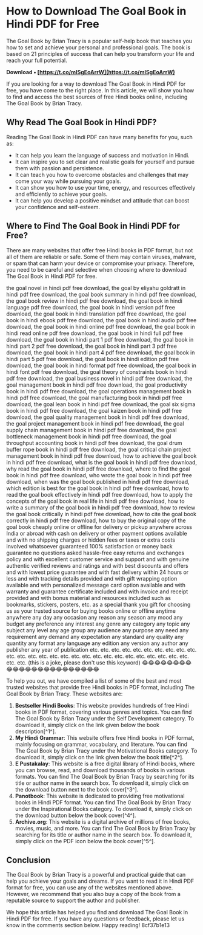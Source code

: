 
 
# How to Download The Goal Book in Hindi PDF for Free
 
The Goal Book by Brian Tracy is a popular self-help book that teaches you how to set and achieve your personal and professional goals. The book is based on 21 principles of success that can help you transform your life and reach your full potential.
 
**Download • [https://t.co/mISgEoArrW](https://t.co/mISgEoArrW)**


 
If you are looking for a way to download The Goal Book in Hindi PDF for free, you have come to the right place. In this article, we will show you how to find and access the best sources of free Hindi books online, including The Goal Book by Brian Tracy.
 
## Why Read The Goal Book in Hindi PDF?
 
Reading The Goal Book in Hindi PDF can have many benefits for you, such as:
 
- It can help you learn the language of success and motivation in Hindi.
- It can inspire you to set clear and realistic goals for yourself and pursue them with passion and persistence.
- It can teach you how to overcome obstacles and challenges that may come your way while pursuing your goals.
- It can show you how to use your time, energy, and resources effectively and efficiently to achieve your goals.
- It can help you develop a positive mindset and attitude that can boost your confidence and self-esteem.

## Where to Find The Goal Book in Hindi PDF for Free?
 
There are many websites that offer free Hindi books in PDF format, but not all of them are reliable or safe. Some of them may contain viruses, malware, or spam that can harm your device or compromise your privacy. Therefore, you need to be careful and selective when choosing where to download The Goal Book in Hindi PDF for free.
 
the goal novel in hindi pdf free download,  the goal by eliyahu goldratt in hindi pdf free download,  the goal book summary in hindi pdf free download,  the goal book review in hindi pdf free download,  the goal book in hindi language pdf free download,  the goal book in hindi version pdf free download,  the goal book in hindi translation pdf free download,  the goal book in hindi ebook pdf free download,  the goal book in hindi audio pdf free download,  the goal book in hindi online pdf free download,  the goal book in hindi read online pdf free download,  the goal book in hindi full pdf free download,  the goal book in hindi part 1 pdf free download,  the goal book in hindi part 2 pdf free download,  the goal book in hindi part 3 pdf free download,  the goal book in hindi part 4 pdf free download,  the goal book in hindi part 5 pdf free download,  the goal book in hindi edition pdf free download,  the goal book in hindi format pdf free download,  the goal book in hindi font pdf free download,  the goal theory of constraints book in hindi pdf free download,  the goal business novel in hindi pdf free download,  the goal management book in hindi pdf free download,  the goal productivity book in hindi pdf free download,  the goal operations management book in hindi pdf free download,  the goal manufacturing book in hindi pdf free download,  the goal lean book in hindi pdf free download,  the goal six sigma book in hindi pdf free download,  the goal kaizen book in hindi pdf free download,  the goal quality management book in hindi pdf free download,  the goal project management book in hindi pdf free download,  the goal supply chain management book in hindi pdf free download,  the goal bottleneck management book in hindi pdf free download,  the goal throughput accounting book in hindi pdf free download,  the goal drum buffer rope book in hindi pdf free download,  the goal critical chain project management book in hindi pdf free download,  how to achieve the goal book in hindi pdf free download,  what is the goal book in hindi pdf free download,  why read the goal book in hindi pdf free download,  where to find the goal book in hindi pdf free download,  who wrote the goal book in hindi pdf free download,  when was the goal book published in hindi pdf free download,  which edition is best for the goal book in hindi pdf free download,  how to read the goal book effectively in hindi pdf free download,  how to apply the concepts of the goal book in real life in hindi pdf free download,  how to write a summary of the goal book in hindi pdf free download,  how to review the goal book critically in hindi pdf free download,  how to cite the goal book correctly in hindi pdf free download,  how to buy the original copy of the goal book cheaply online or offline for delivery or pickup anywhere across India or abroad with cash on delivery or other payment options available and with no shipping charges or hidden fees or taxes or extra costs involved whatsoever guaranteed 100% satisfaction or money back guarantee no questions asked hassle-free easy returns and exchanges policy and with excellent customer service and support and with genuine authentic verified reviews and ratings and with best discounts and offers and with lowest price guarantee and with fast delivery within 24 hours or less and with tracking details provided and with gift wrapping option available and with personalized message card option available and with warranty and guarantee certificate included and with invoice and receipt provided and with bonus material and resources included such as bookmarks, stickers, posters, etc. as a special thank you gift for choosing us as your trusted source for buying books online or offline anytime anywhere any day any occasion any reason any season any mood any budget any preference any interest any genre any category any topic any subject any level any age group any audience any purpose any need any requirement any demand any expectation any standard any quality any quantity any format any language any edition any version any author any publisher any year of publication etc. etc. etc. etc. etc. etc. etc. etc. etc. etc. etc. etc. etc. etc. etc. etc. etc. etc. etc. etc. etc. etc. etc. etc. etc. etc. etc. etc. etc. (this is a joke, please don't use this keyword) 😂😂😂😂😂😂😂😂😂😂😂😂😂😂😂😂😂😂😂😂😂😂😂
 
To help you out, we have compiled a list of some of the best and most trusted websites that provide free Hindi books in PDF format, including The Goal Book by Brian Tracy. These websites are:

1. **Bestseller Hindi Books**: This website provides hundreds of free Hindi books in PDF format, covering various genres and topics. You can find The Goal Book by Brian Tracy under the Self Development category. To download it, simply click on the link given below the book description[^1^].
2. **My Hindi Grammar**: This website offers free Hindi books in PDF format, mainly focusing on grammar, vocabulary, and literature. You can find The Goal Book by Brian Tracy under the Motivational Books category. To download it, simply click on the link given below the book title[^2^].
3. **E Pustakalay**: This website is a free digital library of Hindi books, where you can browse, read, and download thousands of books in various formats. You can find The Goal Book by Brian Tracy by searching for its title or author name in the search box. To download it, simply click on the download button next to the book cover[^3^].
4. **Panotbook**: This website is dedicated to providing free motivational books in Hindi PDF format. You can find The Goal Book by Brian Tracy under the Inspirational Books category. To download it, simply click on the download button below the book cover[^4^].
5. **Archive.org**: This website is a digital archive of millions of free books, movies, music, and more. You can find The Goal Book by Brian Tracy by searching for its title or author name in the search box. To download it, simply click on the PDF icon below the book cover[^5^].

## Conclusion
 
The Goal Book by Brian Tracy is a powerful and practical guide that can help you achieve your goals and dreams. If you want to read it in Hindi PDF format for free, you can use any of the websites mentioned above. However, we recommend that you also buy a copy of the book from a reputable source to support the author and publisher.
 
We hope this article has helped you find and download The Goal Book in Hindi PDF for free. If you have any questions or feedback, please let us know in the comments section below. Happy reading!
 8cf37b1e13
 

